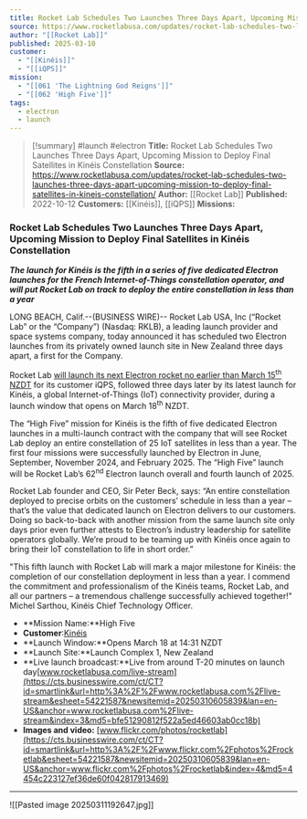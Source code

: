 ```yaml
---
title: Rocket Lab Schedules Two Launches Three Days Apart, Upcoming Mission to Deploy Final Satellites in Kinéis Constellation
source: https://www.rocketlabusa.com/updates/rocket-lab-schedules-two-launches-three-days-apart-upcoming-mission-to-deploy-final-satellites-in-kineis-constellation/
author: "[[Rocket Lab]]"
published: 2025-03-10
customer:
  - "[[Kinéis]]"
  - "[[iQPS]]"
mission:
  - "[[061 'The Lightning God Reigns']]"
  - "[[062 'High Five']]"
tags:
  - electron
  - launch
---
```


>[!summary]
#launch #electron
**Title:** Rocket Lab Schedules Two Launches Three Days Apart, Upcoming Mission to Deploy Final Satellites in Kinéis Constellation
**Source:** https://www.rocketlabusa.com/updates/rocket-lab-schedules-two-launches-three-days-apart-upcoming-mission-to-deploy-final-satellites-in-kineis-constellation/
**Author:** [[Rocket Lab]]
**Published:** 2022-10-12
**Customers:** [[Kinéis]], [[iQPS]]
**Missions:** 
### Rocket Lab Schedules Two Launches Three Days Apart, Upcoming Mission to Deploy Final Satellites in Kinéis Constellation


***The launch for Kinéis is the fifth in a series of five dedicated Electron launches for the French Internet-of-Things constellation operator, and will put Rocket Lab on track to deploy the entire constellation in less than a year***

LONG BEACH, Calif.--(BUSINESS WIRE)-- Rocket Lab USA, Inc (“Rocket Lab” or the “Company”) (Nasdaq: RKLB), a leading launch provider and space systems company, today announced it has scheduled two Electron launches from its privately owned launch site in New Zealand three days apart, a first for the Company.

Rocket Lab [will launch its next Electron rocket no earlier than March 15<sup>th</sup> NZDT](https://cts.businesswire.com/ct/CT?id=smartlink&url=https%3A%2F%2Fwww.rocketlabusa.com%2Fmissions%2Fnext-mission%2F&esheet=54221587&newsitemid=20250310605839&lan=en-US&anchor=will+launch+its+next+Electron+rocket+no+earlier+than+March+15th+NZDT&index=1&md5=67689daf3f7413ee0dffc88bd4184f0c) for its customer iQPS, followed three days later by its latest launch for Kinéis, a global Internet-of-Things (IoT) connectivity provider, during a launch window that opens on March 18<sup>th</sup> NZDT.

The “High Five” mission for Kinéis is the fifth of five dedicated Electron launches in a multi-launch contract with the company that will see Rocket Lab deploy an entire constellation of 25 IoT satellites in less than a year. The first four missions were successfully launched by Electron in June, September, November 2024, and February 2025. The “High Five” launch will be Rocket Lab’s 62<sup>nd</sup> Electron launch overall and fourth launch of 2025.

Rocket Lab founder and CEO, Sir Peter Beck, says: “An entire constellation deployed to precise orbits on the customers’ schedule in less than a year – that’s the value that dedicated launch on Electron delivers to our customers. Doing so back-to-back with another mission from the same launch site only days prior even further attests to Electron’s industry leadership for satellite operators globally. We’re proud to be teaming up with Kinéis once again to bring their IoT constellation to life in short order.”

"This fifth launch with Rocket Lab will mark a major milestone for Kinéis: the completion of our constellation deployment in less than a year. I commend the commitment and professionalism of the Kinéis teams, Rocket Lab, and all our partners – a tremendous challenge successfully achieved together!" Michel Sarthou, Kinéis Chief Technology Officer.

- **Mission Name:**High Five
- **Customer**:[Kinéis](https://cts.businesswire.com/ct/CT?id=smartlink&url=https%3A%2F%2Fwww.kineis.com%2Fen%2Fspatial-iot-connectivity%2F&esheet=54221587&newsitemid=20250310605839&lan=en-US&anchor=Kin%26eacute%3Bis&index=2&md5=708463a33dbc38adb0047a837089f100)
- **Launch Window:**Opens March 18 at 14:31 NZDT
- **Launch Site:**Launch Complex 1, New Zealand
- **Live launch broadcast:**Live from around T-20 minutes on launch day[www.rocketlabusa.com/live-stream](https://cts.businesswire.com/ct/CT?id=smartlink&url=http%3A%2F%2Fwww.rocketlabusa.com%2Flive-stream&esheet=54221587&newsitemid=20250310605839&lan=en-US&anchor=www.rocketlabusa.com%2Flive-stream&index=3&md5=bfe51290812f522a5ed46603ab0cc18b)
- **Images and video:** [www.flickr.com/photos/rocketlab](https://cts.businesswire.com/ct/CT?id=smartlink&url=http%3A%2F%2Fwww.flickr.com%2Fphotos%2Frocketlab&esheet=54221587&newsitemid=20250310605839&lan=en-US&anchor=www.flickr.com%2Fphotos%2Frocketlab&index=4&md5=4454c223127ef36de60f042817913469)

---

![[Pasted image 20250311192647.jpg]]